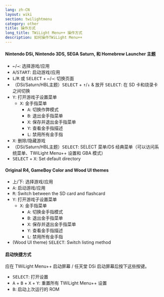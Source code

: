 ```yaml
---
lang: zh-CN
layout: wiki
section: twilightmenu
category: other
title: 操作方式
long_title: TWiLight Menu++ 操作方式
description: 如何操作TWiLight Menu++
---
```


#### Nintendo DSi, Nintendo 3DS, SEGA Saturn, 和 Homebrew Launcher 主题
- <kbd>←</kbd>/<kbd>→</kbd>: 选择游戏/应用
- <kbd class="face">A</kbd>/<kbd>START</kbd>: 启动游戏/应用
- <kbd class="l">L</kbd>/<kbd class="r">R</kbd> 或 <kbd>SELECT</kbd> + <kbd>←</kbd>/<kbd>→</kbd>: 切换页面
- （DSi/Saturn/HBL主题）<kbd>SELECT</kbd> + <kbd>↑</kbd>/<kbd>↓</kbd> & 放开 <kbd>SELECT</kbd>: 在 SD 卡和烧录卡之间切换
- <kbd class="face">Y</kbd>: 打开游戏子设置菜单
    - <kbd class="face">X</kbd>: 金手指菜单
        - <kbd class="face">A</kbd>: 切换作弊模式
        - <kbd class="face">B</kbd>: 退出金手指菜单
        - <kbd class="face">X</kbd>: 保存并退出金手指菜单
        - <kbd class="face">Y</kbd>: 查看金手指描述
        - <kbd class="l">L</kbd>: 禁用所有金手指
- <kbd class="face">X</kbd>: 删除/隐藏游戏
- （DSi/Saturn/HBL主题）<kbd>SELECT</kbd>: SELECT 菜单/DS 经典菜单（可以访问系统菜单、TWiLight Menu++ 设置和 GBA 模式）
- <kbd>SELECT</kbd> + <kbd class="face">X</kbd>: Set default directory

#### Original R4, GameBoy Color and Wood UI themes
- <kbd>上</kbd>/<kbd>下</kbd>: 选择游戏/应用
- <kbd class="face">A</kbd>: 启动游戏/应用
- <kbd class="r">R</kbd>: Switch between the SD card and flashcard
- <kbd class="face">Y</kbd>: 打开游戏子设置菜单
    - <kbd class="face">X</kbd>: 金手指菜单
        - <kbd class="face">A</kbd>: 切换金手指模式
        - <kbd class="face">B</kbd>: 退出金手指菜单
        - <kbd class="face">X</kbd>: 保存并退出金手指菜单
        - <kbd class="face">Y</kbd>: 查看金手指描述
        - <kbd class="l">L</kbd>: 禁用所有金手指
- (Wood UI theme) <kbd>SELECT</kbd>: Switch listing method

#### 启动快捷方式
应在 TWiLight Menu++ 启动屏幕 / 任天堂 DSi 启动屏幕后按下这些按键。

- <kbd>SELECT</kbd>: 打开设置
- <kbd class="face">A</kbd> + <kbd class="face">B</kbd> + <kbd class="face">X</kbd> + <kbd class="face">Y</kbd>: 重置所有 TWiLight Menu++ 设置
- <kbd class="face">B</kbd>: 启动上次运行的 ROM
